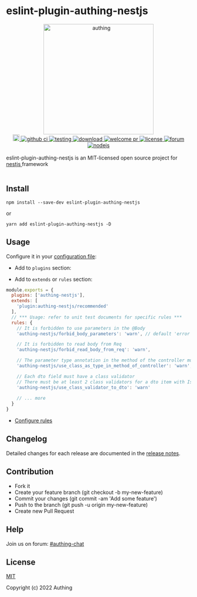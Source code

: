 # eslint-plugin-authing-nestjs

<div align=center>
  <img width="300" src="https://files.authing.co/authing-console/authing-logo-new-20210924.svg" alt="authing">
</div>

<div align="center">
  <a href="https://badge.fury.io/js/eslint-plugin-authing-nestjs">
    <img src="https://badge.fury.io/js/eslint-plugin-authing-nestjs.svg" alt="npm version" height="18" />
  </a>
  <a href="https://github.com/Authing/eslint-plugin-authing-nestjs/actions/workflows/ci.yml" target="_blank">
    <img src="https://github.com/Authing/eslint-plugin-authing-nestjs/actions/workflows/ci.yml/badge.svg?branch=master" alt="github ci" />
  </a>
  <a href="https://github.com/Authing/eslint-plugin-authing-nestjs/actions/workflows/test.yml">
    <img src="https://img.shields.io/badge/test-passing-brightgreen" alt="testing" />
  </a>
  <a href="https://npmcharts.com/compare/eslint-plugin-authing-nestjs" target="_blank">
    <img src="https://img.shields.io/npm/dm/eslint-plugin-authing-nestjs" alt="download" />
  </a>
  <a href="https://github.com/Authing/eslint-plugin-authing-nestjs/pulls" target="_blank">
    <img src="https://img.shields.io/badge/PRs-welcome-orange" alt="welcome pr" />
  </a>
  <a href="https://opensource.org/licenses/MIT" target="_blank">
    <img src="https://img.shields.io/badge/license-MIT-brightgreen" alt="license" />
  </a>
  <a href="https://forum.authing.cn/" target="_blank">
    <img src="https://img.shields.io/badge/chat-forum-blue" alt="forum" />
  </a>
  <a href="https://nodejs.org/en/" target="_blank">
    <img src="https://img.shields.io/badge/node-%3E=12-green.svg" alt="nodejs">
  </a>
</div>
<br/>
<div>
  <span>eslint-plugin-authing-nestjs is an MIT-licensed open source project for</span>
  <a target="_blank" href="https://github.com/nestjs/nest"> nestjs </a>
  <span>framework</span>
</div>
<br/>

## Install

```shell
npm install --save-dev eslint-plugin-authing-nestjs
```

or

```shell
yarn add eslint-plugin-authing-nestjs -D
```

## Usage

Configure it in your [configuration file](https://eslint.org/docs/user-guide/configuring/):

- Add to `plugins` section:

- Add to `extends` or `rules` section:

``` javascript
module.exports = {
  plugins: ['authing-nestjs'],
  extends: [
    'plugin:authing-nestjs/recommended'
  ],
  // *** Usage: refer to unit test documents for specific rules ***
  rules: {
    // It is forbidden to use parameters in the @Body
    'authing-nestjs/forbid_body_parameters': 'warn', // default 'error'

    // It is forbidden to read body from Req
    'authing-nestjs/forbid_read_body_from_req': 'warn',

    // The parameter type annotation in the method of the controller must be a class
    'authing-nestjs/use_class_as_type_in_method_of_controller': 'warn',

    // Each dto field must have a class validator
    // There must be at least 2 class validators for a dto item with IsOptional
    'authing-nestjs/use_class_validator_to_dto': 'warn'
    
    // ... more
  }
}
```

- [Configure rules](https://eslint.org/docs/user-guide/configuring/#configuring-rules)

## Changelog

Detailed changes for each release are documented in the [release notes](https://github.com/Authing/eslint-plugin-authing-nestjs/releases).
## Contribution

- Fork it
- Create your feature branch (git checkout -b my-new-feature)
- Commit your changes (git commit -am 'Add some feature')
- Push to the branch (git push -u origin my-new-feature)
- Create new Pull Request
## Help

Join us on forum: [#authing-chat](https://forum.authing.cn/)

## License

[MIT](https://opensource.org/licenses/MIT)

Copyright (c) 2022 Authing
